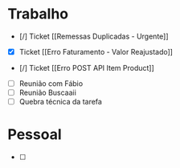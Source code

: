 
# Trabalho

- [/] Ticket [[Remessas Duplicadas - Urgente]]
- [x] Ticket [[Erro Faturamento - Valor Reajustado]]
- [/] Ticket [[Erro POST API Item Product]]
- [ ] Reunião com Fábio
- [ ] Reunião Buscaaii
- [ ] Quebra técnica da tarefa

# Pessoal

- [ ] 
